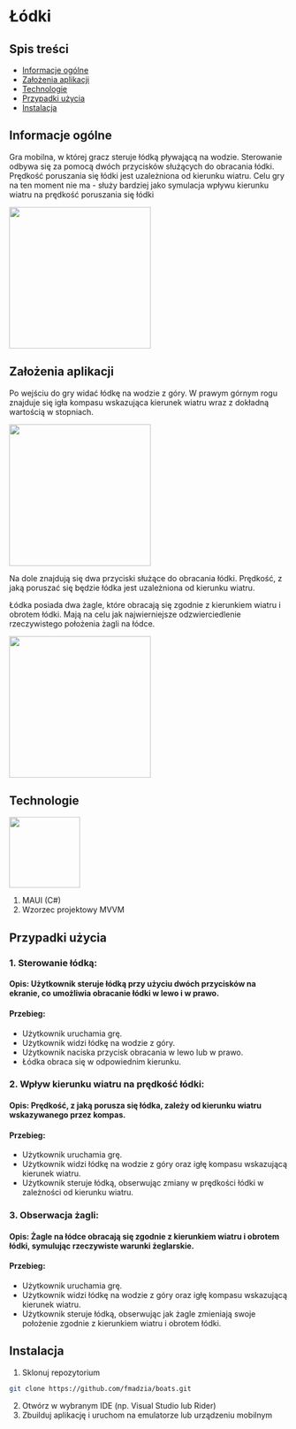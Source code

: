 # Łódki

## Spis treści

- [Informacje ogólne](#informacje-ogólne)
- [Założenia aplikacji](#założenia-aplikacji)
- [Technologie](#technologie)
- [Przypadki użycia](#przypadki-użycia")
- [Instalacja](#instalacja)

## Informacje ogólne

Gra mobilna, w której gracz steruje łódką pływającą na wodzie. Sterowanie odbywa się za pomocą dwóch przycisków służących do obracania łódki. Prędkość poruszania się łódki jest uzależniona od kierunku wiatru. Celu gry na ten moment nie ma - służy bardziej jako symulacja wpływu kierunku wiatru na prędkość poruszania się łódki

<img src="https://thumbs.dreamstime.com/b/boat-top-view-isolated-vector-illustration-90963291.jpg" width="256px" />

## Założenia aplikacji

Po wejściu do gry widać łódkę na wodzie z góry. W prawym górnym rogu znajduje się igła kompasu wskazująca kierunek wiatru wraz z dokładną wartością w stopniach.

<img src="https://cdn2.iconfinder.com/data/icons/pix-glyph-set/50/520554-compass_2-512.png" width="256px" />

Na dole znajdują się dwa przyciski służące do obracania łódki. Prędkość, z jaką poruszać się będzie łódka jest uzależniona od kierunku wiatru.

Łódka posiada dwa żagle, które obracają się zgodnie z kierunkiem wiatru i obrotem łódki. Mają na celu jak najwierniejsze odzwierciedlenie rzeczywistego położenia żagli na łódce.

<img src="https://oceansaillust.com/wp-content/uploads/2023/05/point-of-sails1-1.png" width="256px" />

## Technologie

<img src="https://th.bing.com/th/id/OIP.0cez_V3oCGdjzSU6SOjrPAAAAA?rs=1&pid=ImgDetMain" width="128px" />

1. MAUI (C#)
2. Wzorzec projektowy MVVM

## Przypadki użycia

### 1. Sterowanie łódką:

#### Opis: Użytkownik steruje łódką przy użyciu dwóch przycisków na ekranie, co umożliwia obracanie łódki w lewo i w prawo.

#### Przebieg:
- Użytkownik uruchamia grę.
- Użytkownik widzi łódkę na wodzie z góry.
- Użytkownik naciska przycisk obracania w lewo lub w prawo.
- Łódka obraca się w odpowiednim kierunku.

### 2. Wpływ kierunku wiatru na prędkość łódki:

#### Opis: Prędkość, z jaką porusza się łódka, zależy od kierunku wiatru wskazywanego przez kompas.

#### Przebieg:

- Użytkownik uruchamia grę.
- Użytkownik widzi łódkę na wodzie z góry oraz igłę kompasu wskazującą kierunek wiatru.
- Użytkownik steruje łódką, obserwując zmiany w prędkości łódki w zależności od kierunku wiatru.

### 3. Obserwacja żagli:

#### Opis: Żagle na łódce obracają się zgodnie z kierunkiem wiatru i obrotem łódki, symulując rzeczywiste warunki żeglarskie.

#### Przebieg:

- Użytkownik uruchamia grę.
- Użytkownik widzi łódkę na wodzie z góry oraz igłę kompasu wskazującą kierunek wiatru.
- Użytkownik steruje łódką, obserwując jak żagle zmieniają swoje położenie zgodnie z kierunkiem wiatru i obrotem łódki.

## Instalacja

1. Sklonuj repozytorium

```bash
git clone https://github.com/fmadzia/boats.git
```
   
2. Otwórz w wybranym IDE (np. Visual Studio lub Rider)
3. Zbuilduj aplikację i uruchom na emulatorze lub urządzeniu mobilnym
